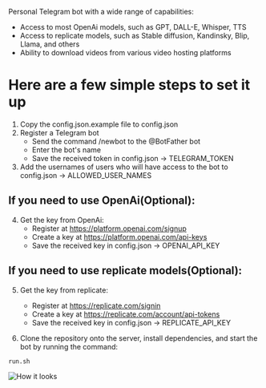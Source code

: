 Personal Telegram bot with a wide range of capabilities:
- Access to most OpenAi models, such as GPT, DALL-E, Whisper, TTS
- Access to replicate models, such as Stable diffusion, Kandinsky, Blip, Llama, and others
- Ability to download videos from various video hosting platforms

# Here are a few simple steps to set it up

1. Copy the config.json.example file to config.json
2. Register a Telegram bot
    - Send the command /newbot to the @BotFather bot
    - Enter the bot's name
    - Save the received token in config.json -> TELEGRAM_TOKEN
3. Add the usernames of users who will have access to the bot to config.json -> ALLOWED_USER_NAMES

## If you need to use OpenAi(Optional):

4. Get the key from OpenAi:
    - Register at https://platform.openai.com/signup
    - Create a key at https://platform.openai.com/api-keys
    - Save the received key in config.json -> OPENAI_API_KEY

## If you need to use replicate models(Optional):

5. Get the key from replicate:
    - Register at https://replicate.com/signin
    - Create a key at https://replicate.com/account/api-tokens
    - Save the received key in config.json -> REPLICATE_API_KEY


6. Clone the repository onto the server, install dependencies, and start the bot by running the command:

```run.sh```

![How it looks](/images/bot_screenshot.png)
